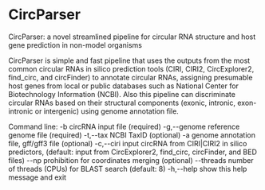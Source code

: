 # CircParser
CircParser: a novel streamlined pipeline for circular RNA structure and host gene prediction in non-model organisms

  CircParser is simple and fast pipeline that uses the outputs from the most common circular RNAs in silico prediction tools (CIRI, CIRI2, CircExplorer2, find_circ, and circFinder) to annotate circular RNAs, assigning
presumable host genes from local or public databases such as National Center for Biotechnology Information (NCBI). Also this pipeline can discriminate circular RNAs
based on their structural components (exonic, intronic, exon-intronic or intergenic) using genome annotation file.


Command line:
  -b              circRNA input file (required)
  -g,--genome     reference genome file (required)
  -t,--tax        NCBI TaxID (optional)
  -a              genome annotation file, gff/gff3 file (optional)
  -c,--ciri       input circRNA from CIRI|CIRI2 in silico predictors, (default: input from CircExplorer2, find_circ, circFinder, and BED files)
  --np            prohibition for coordinates merging (optional)
  --threads       number of threads (CPUs) for BLAST search (default: 8)
  -h,--help       show this help message and exit

